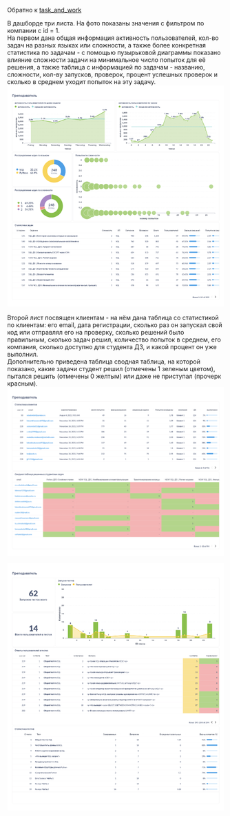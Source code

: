 Обратно к [task_and_work](../../task_and_work.md)  

В дашборде три листа. На фото показаны значения с фильтром по компании с id = 1.  
На первом дана общая информация активность пользователей, кол-во задач на разных языках или сложности, а также более конкретная статистика по задачам - с помощью пузырьковой диаграммы показано влияние сложности задачи на минимальное число попыток для её решения, а также таблица с информацией по задачам - названию, сложности, кол-ву запусков, проверок, процент успешных проверок и сколько в среднем уходит попыток на эту задачу.  
![таблица](Преподаватель-1.png)  

Второй лист посвящен клиентам - на нём дана таблица со статистикой по клиентам: его email, дата регистрации, сколько раз он запускал свой код или отправлял его на проверку, сколько решений было правильным, сколько задач решил, количество попыток в среднем, его компания, сколько доступно для студента ДЗ, и какой процент он уже выполнил.  
Дополнительно приведена таблица сводная таблица, на которой показано, какие задачи студент решил (отмечены 1 зеленым цветом), пытался решить (отмечены 0 желтым) или даже не приступал (прочерк красным).  
![таблица](Преподаватель-2.png)  


![таблица](Преподаватель-3.png)  

